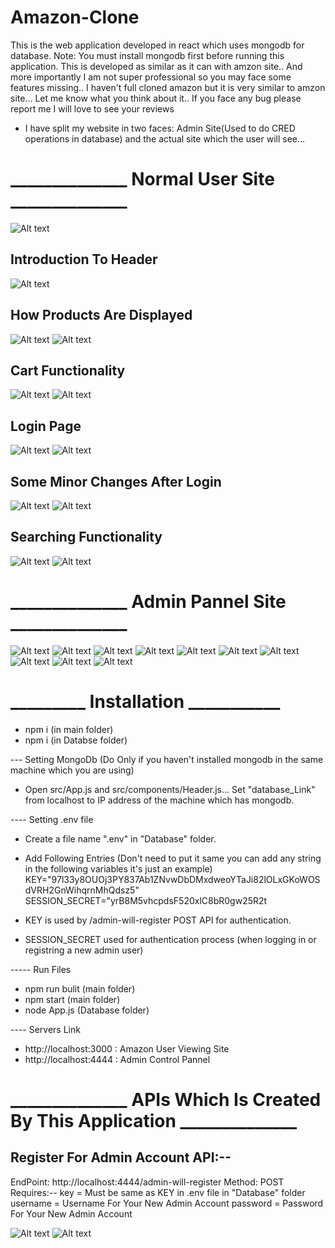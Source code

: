 # Amazon-Clone
This is the web application developed in react which uses mongodb for database. Note: You must install mongodb first before running this application. This is developed as similar as it can with amzon site.. And more importantly I am not super professional so you may face some features missing.. I haven't full cloned amazon but it is very similar to amzon site... Let me know what you think about it.. If you face any bug please report me I will love to see your reviews

* I have split my website in two faces: Admin Site(Used to do CRED operations in database) and the actual site which the user will see...

# ______________ Normal User Site ______________
![Alt text](https://user-images.githubusercontent.com/54973413/130322747-4d1039ec-dde8-4eeb-8764-abd17dcb297a.png "Amazon Site Look")

## Introduction To Header
![Alt text](https://user-images.githubusercontent.com/54973413/130324829-6d848251-52e3-4a53-b540-3034627b4fba.jpg "Amazon Site Look")


## How Products Are Displayed
![Alt text](https://user-images.githubusercontent.com/54973413/130324837-9dc63568-4eef-44de-a2bd-d494e9cc36b1.jpg "Amazon Site Look")
![Alt text](https://user-images.githubusercontent.com/54973413/130324838-d223863b-c484-4fb0-a7b5-b869b2bb5fd6.jpg "Amazon Site Look")

## Cart Functionality
![Alt text](https://user-images.githubusercontent.com/54973413/130324841-326a9110-0496-4f57-9b0f-d330ff2c08d6.jpg "Amazon Site Look")
![Alt text](https://user-images.githubusercontent.com/54973413/130324842-95bc091f-85ae-43d8-af0e-8950826bbbef.jpg "Amazon Site Look")

## Login Page
![Alt text](https://user-images.githubusercontent.com/54973413/130324843-f1a9d3b5-033e-44f9-8bf3-88eb4d8bdaba.jpg "Amazon Site Look")
![Alt text](https://user-images.githubusercontent.com/54973413/130324844-70c8d3a6-8839-4bc9-9bc1-57ab10505c38.jpg "Amazon Site Look")


## Some Minor Changes After Login
![Alt text](https://user-images.githubusercontent.com/54973413/130324845-d5c35de5-5362-4e45-b9e5-c5c49dcb6ac8.jpg "Amazon Site Look")
![Alt text](https://user-images.githubusercontent.com/54973413/130324847-9d343260-e44b-4d03-b350-cb22c128d2a6.jpg "Amazon Site Look")


## Searching Functionality
![Alt text](https://user-images.githubusercontent.com/54973413/130324848-c26aadb9-9883-478f-8c0f-5e7836676105.jpg "Amazon Site Look")
![Alt text](https://user-images.githubusercontent.com/54973413/130324850-33389c5b-bad3-4549-b8ab-e81799771719.jpg "Amazon Site Look")

#
#

# ______________ Admin Pannel Site ______________

![Alt text](https://user-images.githubusercontent.com/54973413/130326962-3a06929a-6da1-4de5-8221-d430943685a8.jpg "Amazon Site Look")
![Alt text](https://user-images.githubusercontent.com/54973413/130326963-153cf18a-76ab-4d6f-b182-35597b7c54e9.jpg "Amazon Site Look")
![Alt text](https://user-images.githubusercontent.com/54973413/130326965-4e2d420e-e5f8-42b3-9caf-bc5747041e0c.jpg "Amazon Site Look")
![Alt text](https://user-images.githubusercontent.com/54973413/130326969-6e3fb17d-6ba0-42fc-a2ff-f3fc6f74ca25.jpg "Amazon Site Look")
![Alt text](https://user-images.githubusercontent.com/54973413/130326971-2e4d28d0-8c88-4629-b86d-499261022558.jpg "Amazon Site Look")
![Alt text](https://user-images.githubusercontent.com/54973413/130326973-bb097f3d-3037-44d3-a15a-0e8dd3812ed1.jpg "Amazon Site Look")
![Alt text](https://user-images.githubusercontent.com/54973413/130326979-af6c54f0-a6c3-403d-8775-bfe0823e9fbf.jpg "Amazon Site Look")
![Alt text](https://user-images.githubusercontent.com/54973413/130326980-2e0e5c55-58d2-4a14-bc08-3cdf04b0f6dd.jpg "Amazon Site Look")
![Alt text](https://user-images.githubusercontent.com/54973413/130326982-9e2af4ae-c09d-430e-acae-f46f1da33278.jpg "Amazon Site Look")
![Alt text](https://user-images.githubusercontent.com/54973413/130326984-01a4b531-15e5-4bf7-83b0-625d95d08036.jpg "Amazon Site Look")


# _________ Installation ___________

* npm i (in main folder)
* npm i (in Databse folder)

--- Setting MongoDb (Do Only if you haven't installed mongodb in the same machine which you are using)
* Open src/App.js and src/components/Header.js... Set "database_Link" from localhost to IP address of the machine which has mongodb.

---- Setting .env file
* Create a file name ".env" in "Database" folder.
* Add Following Entries (Don't need to put it same you can add any string in the following variables it's just an example)
KEY="97l33y8OUOj3PY837Ab1ZNvwDbDMxdweoYTaJi82lOLxGKoWOSdVRH2GnWihqrnMhQdsz5"
SESSION_SECRET="yrB8M5vhcpdsF520xlC8bR0gw25R2t

* KEY is used by /admin-will-register POST API for authentication.
* SESSION_SECRET used for authentication process (when logging in or registring a new admin user)


----- Run Files
* npm run bulit (main folder)
* npm start (main folder)
* node App.js (Database folder)

---- Servers Link
* http://localhost:3000 : Amazon User Viewing Site
* http://localhost:4444 : Admin Control Pannel


# ______________ APIs Which Is Created By This Application ______________

## Register For Admin Account API:--

EndPoint: http://localhost:4444/admin-will-register
Method: POST
Requires:--
key = Must be same as KEY in .env file in "Database" folder
username = Username For Your New Admin Account
password = Password For Your New Admin Account


![Alt text](https://user-images.githubusercontent.com/54973413/130347337-f06d80cf-7d89-4bc9-a1fc-98ae5fa92d6d.jpg "Amazon Site Look")
![Alt text](https://user-images.githubusercontent.com/54973413/130347339-747cc0e8-1537-4390-a40d-aed6c00118a1.jpg "Amazon Site Look")


